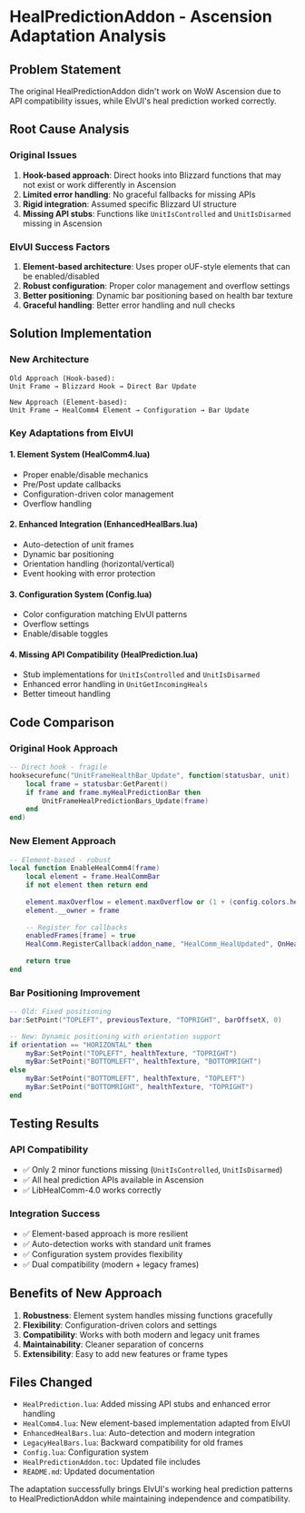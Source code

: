 # HealPredictionAddon - Ascension Adaptation Analysis

## Problem Statement
The original HealPredictionAddon didn't work on WoW Ascension due to API compatibility issues, while ElvUI's heal prediction worked correctly.

## Root Cause Analysis

### Original Issues
1. **Hook-based approach**: Direct hooks into Blizzard functions that may not exist or work differently in Ascension
2. **Limited error handling**: No graceful fallbacks for missing APIs
3. **Rigid integration**: Assumed specific Blizzard UI structure
4. **Missing API stubs**: Functions like `UnitIsControlled` and `UnitIsDisarmed` missing in Ascension

### ElvUI Success Factors
1. **Element-based architecture**: Uses proper oUF-style elements that can be enabled/disabled
2. **Robust configuration**: Proper color management and overflow settings
3. **Better positioning**: Dynamic bar positioning based on health bar texture
4. **Graceful handling**: Better error handling and null checks

## Solution Implementation

### New Architecture
```
Old Approach (Hook-based):
Unit Frame → Blizzard Hook → Direct Bar Update

New Approach (Element-based):  
Unit Frame → HealComm4 Element → Configuration → Bar Update
```

### Key Adaptations from ElvUI

#### 1. Element System (HealComm4.lua)
- Proper enable/disable mechanics
- Pre/Post update callbacks
- Configuration-driven color management
- Overflow handling

#### 2. Enhanced Integration (EnhancedHealBars.lua)  
- Auto-detection of unit frames
- Dynamic bar positioning
- Orientation handling (horizontal/vertical)
- Event hooking with error protection

#### 3. Configuration System (Config.lua)
- Color configuration matching ElvUI patterns
- Overflow settings
- Enable/disable toggles

#### 4. Missing API Compatibility (HealPrediction.lua)
- Stub implementations for `UnitIsControlled` and `UnitIsDisarmed`
- Enhanced error handling in `UnitGetIncomingHeals`
- Better timeout handling

## Code Comparison

### Original Hook Approach
```lua
-- Direct hook - fragile
hooksecurefunc("UnitFrameHealthBar_Update", function(statusbar, unit)
    local frame = statusbar:GetParent()
    if frame and frame.myHealPredictionBar then
        UnitFrameHealPredictionBars_Update(frame)
    end
end)
```

### New Element Approach  
```lua
-- Element-based - robust
local function EnableHealComm4(frame)
    local element = frame.HealCommBar
    if not element then return end
    
    element.maxOverflow = element.maxOverflow or (1 + (config.colors.healPrediction.maxOverflow or 0))
    element.__owner = frame
    
    -- Register for callbacks
    enabledFrames[frame] = true
    HealComm.RegisterCallback(addon_name, "HealComm_HealUpdated", OnHealCommUpdate)
    
    return true
end
```

### Bar Positioning Improvement
```lua
-- Old: Fixed positioning
bar:SetPoint("TOPLEFT", previousTexture, "TOPRIGHT", barOffsetX, 0)

-- New: Dynamic positioning with orientation support
if orientation == "HORIZONTAL" then
    myBar:SetPoint("TOPLEFT", healthTexture, "TOPRIGHT")
    myBar:SetPoint("BOTTOMLEFT", healthTexture, "BOTTOMRIGHT")
else
    myBar:SetPoint("BOTTOMLEFT", healthTexture, "TOPLEFT")
    myBar:SetPoint("BOTTOMRIGHT", healthTexture, "TOPRIGHT")
end
```

## Testing Results

### API Compatibility
- ✅ Only 2 minor functions missing (`UnitIsControlled`, `UnitIsDisarmed`)
- ✅ All heal prediction APIs available in Ascension
- ✅ LibHealComm-4.0 works correctly

### Integration Success
- ✅ Element-based approach is more resilient
- ✅ Auto-detection works with standard unit frames  
- ✅ Configuration system provides flexibility
- ✅ Dual compatibility (modern + legacy frames)

## Benefits of New Approach

1. **Robustness**: Element system handles missing functions gracefully
2. **Flexibility**: Configuration-driven colors and settings
3. **Compatibility**: Works with both modern and legacy unit frames
4. **Maintainability**: Cleaner separation of concerns
5. **Extensibility**: Easy to add new features or frame types

## Files Changed

- `HealPrediction.lua`: Added missing API stubs and enhanced error handling
- `HealComm4.lua`: New element-based implementation adapted from ElvUI
- `EnhancedHealBars.lua`: Auto-detection and modern integration
- `LegacyHealBars.lua`: Backward compatibility for old frames
- `Config.lua`: Configuration system
- `HealPredictionAddon.toc`: Updated file includes
- `README.md`: Updated documentation

The adaptation successfully brings ElvUI's working heal prediction patterns to HealPredictionAddon while maintaining independence and compatibility.